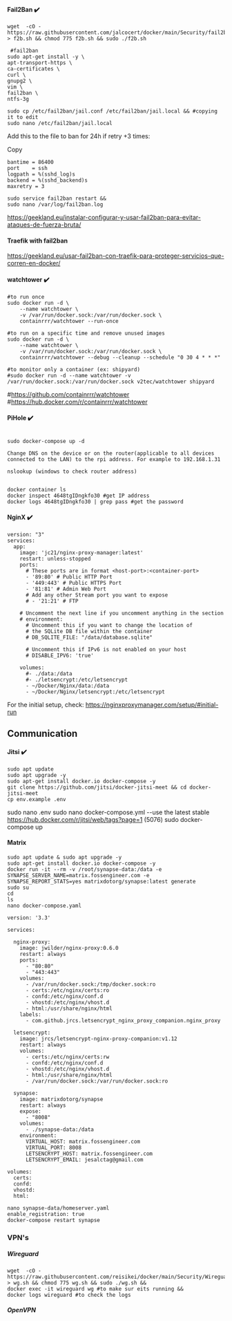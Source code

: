 #### Fail2Ban :heavy_check_mark:
```
wget  -cO - https://raw.githubusercontent.com/jalcocert/docker/main/Security/fail2ban > f2b.sh && chmod 775 f2b.sh && sudo ./f2b.sh
```

```
 #fail2ban
sudo apt-get install -y \
apt-transport-https \
ca-certificates \
curl \
gnupg2 \
vim \
fail2ban \
ntfs-3g
```

```
sudo cp /etc/fail2ban/jail.conf /etc/fail2ban/jail.local && #copying it to edit
sudo nano /etc/fail2ban/jail.local
```

Add this to the file to ban for 24h if retry +3 times:


Copy
```
bantime = 86400
port    = ssh
logpath = %(sshd_log)s
backend = %(sshd_backend)s
maxretry = 3
```
```
sudo service fail2ban restart &&
sudo nano /var/log/fail2ban.log
```

https://geekland.eu/instalar-configurar-y-usar-fail2ban-para-evitar-ataques-de-fuerza-bruta/

#### Traefik with fail2ban
https://geekland.eu/usar-fail2ban-con-traefik-para-proteger-servicios-que-corren-en-docker/

#### watchtower :heavy_check_mark:
```
#to run once
sudo docker run -d \
    --name watchtower \
    -v /var/run/docker.sock:/var/run/docker.sock \
    containrrr/watchtower --run-once 
    
#to run on a specific time and remove unused images    
sudo docker run -d \
    --name watchtower \
    -v /var/run/docker.sock:/var/run/docker.sock \
    containrrr/watchtower --debug --cleanup --schedule "0 30 4 * * *"
    
#to monitor only a container (ex: shipyard)
#sudo docker run -d --name watchtower -v /var/run/docker.sock:/var/run/docker.sock v2tec/watchtower shipyard
```
#https://github.com/containrrr/watchtower
#https://hub.docker.com/r/containrrr/watchtower


#### PiHole :heavy_check_mark:

```

sudo docker-compose up -d   

Change DNS on the device or on the router(applicable to all devices connected to the LAN) to the rpi address. For example to 192.168.1.31
    
nslookup (windows to check router address)
    
  
docker container ls
docker inspect 4648tgIDngkfo30 #get IP address
docker logs 4648tgIDngkfo30 | grep pass #get the password 
```


#### NginX :heavy_check_mark:

```
version: "3"
services:
  app:
    image: 'jc21/nginx-proxy-manager:latest'
    restart: unless-stopped
    ports:
      # These ports are in format <host-port>:<container-port>
      - '89:80' # Public HTTP Port
      - '449:443' # Public HTTPS Port
      - '81:81' # Admin Web Port
      # Add any other Stream port you want to expose
      # - '21:21' # FTP

    # Uncomment the next line if you uncomment anything in the section
    # environment:
      # Uncomment this if you want to change the location of 
      # the SQLite DB file within the container
      # DB_SQLITE_FILE: "/data/database.sqlite"

      # Uncomment this if IPv6 is not enabled on your host
      # DISABLE_IPV6: 'true'

    volumes:
      #- ./data:/data
      #- ./letsencrypt:/etc/letsencrypt
      - ~/Docker/Nginx/data:/data
      - ~/Docker/Nginx/letsencrypt:/etc/letsencrypt
```

For the initial setup, check: https://nginxproxymanager.com/setup/#initial-run

## Communication


#### Jitsi :heavy_check_mark:

```
sudo apt update 
sudo apt upgrade -y
sudo apt-get install docker.io docker-compose -y
git clone https://github.com/jitsi/docker-jitsi-meet && cd docker-jitsi-meet
cp env.example .env
```
sudo nano .env
sudo nano docker-compose.yml --use the latest stable https://hub.docker.com/r/jitsi/web/tags?page=1 (5076)
sudo docker-compose up

#### Matrix

```
sudo apt update & sudo apt upgrade -y 
sudo apt-get install docker.io docker-compose -y 
docker run -it --rm -v /root/synapse-data:/data -e SYNAPSE_SERVER_NAME=matrix.fossengineer.com -e SYNAPSE_REPORT_STATS=yes matrixdotorg/synapse:latest generate 
sudo su
cd
ls
nano docker-compose.yaml
```

```
version: '3.3'

services:

  nginx-proxy:
    image: jwilder/nginx-proxy:0.6.0
    restart: always
    ports:
      - "80:80"
      - "443:443"
    volumes:
      - /var/run/docker.sock:/tmp/docker.sock:ro
      - certs:/etc/nginx/certs:ro
      - confd:/etc/nginx/conf.d
      - vhostd:/etc/nginx/vhost.d
      - html:/usr/share/nginx/html
    labels:
      - com.github.jrcs.letsencrypt_nginx_proxy_companion.nginx_proxy

  letsencrypt:
    image: jrcs/letsencrypt-nginx-proxy-companion:v1.12
    restart: always
    volumes:
      - certs:/etc/nginx/certs:rw
      - confd:/etc/nginx/conf.d
      - vhostd:/etc/nginx/vhost.d
      - html:/usr/share/nginx/html
      - /var/run/docker.sock:/var/run/docker.sock:ro

  synapse:
    image: matrixdotorg/synapse
    restart: always
    expose:
      - "8008"
    volumes:
      - ./synapse-data:/data
    environment:
      VIRTUAL_HOST: matrix.fossengineer.com
      VIRTUAL_PORT: 8008
      LETSENCRYPT_HOST: matrix.fossengineer.com
      LETSENCRYPT_EMAIL: jesalctag@gmail.com

volumes:
  certs:
  confd:
  vhostd:
  html:
```
```
nano synapse-data/homeserver.yaml
enable_registration: true
docker-compose restart synapse
```


### VPN's

##### Wireguard
```
wget  -cO - https://raw.githubusercontent.com/reisikei/docker/main/Security/Wireguard > wg.sh && chmod 775 wg.sh && sudo ./wg.sh &&
docker exec -it wireguard wg #to make sur eits running &&
docker logs wireguard #to check the logs
```
##### OpenVPN




